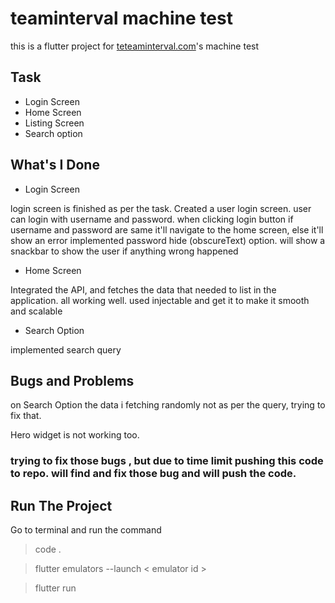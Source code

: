 # teaminterval machine test

 this is a flutter project for [teteaminterval.com](https://www.teaminterval.in/)'s machine test

## Task 
- Login Screen
- Home Screen
- Listing Screen
- Search option



## What's I Done

- Login Screen 

login screen is finished as per the task. Created a user login screen. user can login with username and password. when clicking login button if username and password are same it'll navigate to the home screen, else it'll show an error
implemented password hide (obscureText) option.
will show a snackbar to show the user if anything wrong happened

- Home Screen 

Integrated the API, and fetches the data that needed to list in the application. all working well.
used injectable and get it to make it smooth and scalable

- Search Option  

implemented search query 

## Bugs and Problems

on Search Option the data i fetching randomly not as per the query, trying to fix that. 

Hero widget is not working too. 

### trying to fix those bugs , but due to time limit pushing this code to repo. will  find and fix those bug and will push the code. 

## Run The Project

Go to terminal and run the command
> code .

> flutter emulators --launch < emulator id >

> flutter run
